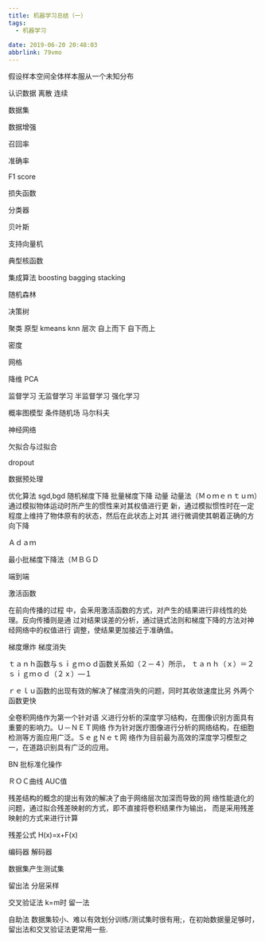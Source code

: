 ```yaml
---
title: 机器学习总结（一）
tags:
  - 机器学习
 
date: 2019-06-20 20:48:03
abbrlink: 79vmo
---
```

假设样本空间全体样本服从一个未知分布

认识数据  离散 连续

数据集

数据增强

召回率

准确率

F1 score

损失函数

分类器

贝叶斯

支持向量机

典型核函数 



集成算法
boosting
bagging
stacking


随机森林

决策树

聚类
原型
kmeans
knn
层次
自上而下
自下而上


密度

网格

降维 PCA 

监督学习
无监督学习
半监督学习
强化学习

概率图模型 条件随机场  马尔科夫

神经网络

欠拟合与过拟合

dropout

数据预处理

优化算法
sgd,bgd 随机梯度下降  批量梯度下降
动量
动量法（Ｍｏｍｅｎｔｕｍ）通过模拟物体运动时所产生的惯性来对其权值进行更
新，通过模拟惯性时在一定程度上维持了物体原有的状态，然后在此状态上对其
进行微调使其朝着正确的方向下降

Ａｄａｍ


最小批梯度下降法（ＭＢＧＤ


端到端


激活函数

在前向传播的过程
中，会釆用激活函数的方式，对产生的结果进行非线性的处理。反向传播则是通
过对结果误差的分析，通过链式法则和梯度下降的方法对神经网络中的权值进行
调整，使结果更加接近于准确值。


梯度爆炸  梯度消失

ｔａｎｈ函数与ｓｉｇｍｏｄ函数关系如（２－４）所示，
ｔａｎｈ（ｘ）＝２ｓｉｇｍｏｄ（２ｘ）—１

ｒｅｌｕ函数的出现有效的解决了梯度消失的问题，同时其收敛速度比另
外两个函数更快


全卷积网络作为第一个针对语
义进行分析的深度学习结构，在图像识别方面具有重要的影响力。Ｕ－ＮＥＴ网络
作为针对医疗图像进行分析的网络结构，在细胞检测等方面应用广泛。ＳｅｇＮｅｔ网
络作为目前最为高效的深度学习模型之一，在道路识别具有广泛的应用。


BN 批标准化操作

ＲＯＣ曲线
AUC值

残差结构的概念的提出有效的解决了由于网络层次加深而导致的网
络性能退化的问题，通过拟合残差映射的方式，即不直接将卷积结果作为输出，
而是采用残差映射的方式来进行计算

残差公式 H(x)=x+F(x)


编码器  解码器


数据集产生测试集

留出法     分层采样

交叉验证法   k=m时  留一法

自助法   数据集较小、难以有效划分训练/测试集时很有用;，在初始数据量足够时，留出法和交叉验证法更常用一些.
